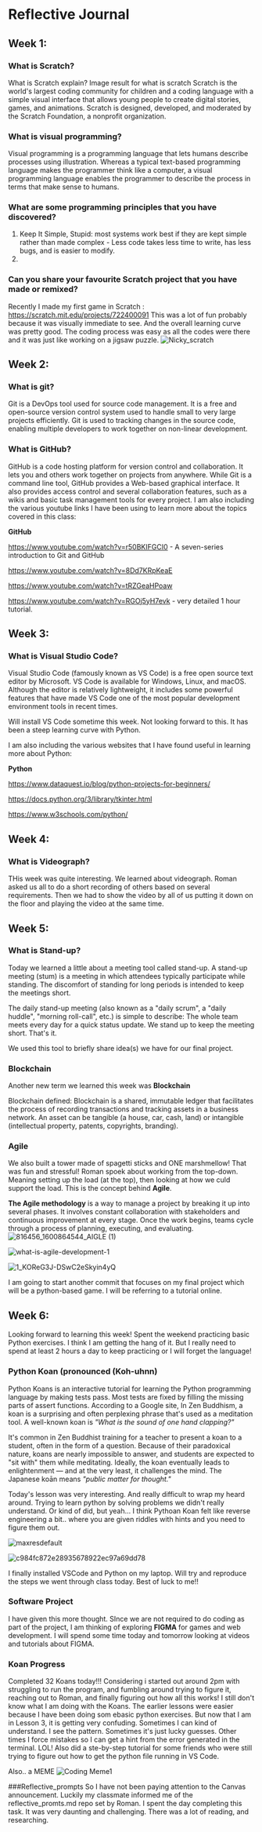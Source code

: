 # Reflective Journal

## Week 1:

### What is Scratch?
What is Scratch explain?
Image result for what is scratch
Scratch is the world's largest coding community for children and a coding language with a simple visual interface that allows young people to create digital stories, games, and animations. Scratch is designed, developed, and moderated by the Scratch Foundation, a nonprofit organization.

### What is visual programming?
Visual programming is a programming language that lets humans describe processes using illustration. Whereas a typical text-based programming language makes the programmer think like a computer, a visual programming language enables the programmer to describe the process in terms that make sense to humans.

### What are some programming principles that you have discovered?
1. Keep It Simple, Stupid: most systems work best if they are kept simple rather than made complex - Less code takes less time to write, has less bugs, and is easier to modify.
2. 

### Can you share your favourite Scratch project that you have made or remixed?
Recently I made my first game in Scratch : https://scratch.mit.edu/projects/722400091
This was a lot of fun probably because it was visually immediate to see. And the overall learning curve was pretty good.
The coding process was easy as all the codes were there and it was just like working on a jigsaw puzzle.
![Nicky_scratch](https://user-images.githubusercontent.com/110507439/187025780-98b41160-f215-4be2-afc4-6d8930f4ed79.png)
##



## Week 2:

### What is git?
Git is a DevOps tool used for source code management. It is a free and open-source version control system used to handle small to very large projects efficiently. Git is used to tracking changes in the source code, enabling multiple developers to work together on non-linear development.

### What is GitHub?
GitHub is a code hosting platform for version control and collaboration. It lets you and others work together on projects from anywhere. 
While Git is a command line tool, GitHub provides a Web-based graphical interface. It also provides access control and several collaboration features, such as a wikis and basic task management tools for every project.
I am also including the various youtube links I have been using to learn more about the topics covered in this class:

**GitHub**

https://www.youtube.com/watch?v=r50BKIFGCI0 - A seven-series introduction to Git and GitHub

https://www.youtube.com/watch?v=8Dd7KRpKeaE

https://www.youtube.com/watch?v=tRZGeaHPoaw

https://www.youtube.com/watch?v=RGOj5yH7evk - very detailed 1 hour tutorial.
##



## Week 3:

### What is Visual Studio Code?
Visual Studio Code (famously known as VS Code) is a free open source text editor by Microsoft. VS Code is available for Windows, Linux, and macOS. Although the editor is relatively lightweight, it includes some powerful features that have made VS Code one of the most popular development environment tools in recent times.

Will install VS Code sometime this week. Not looking forward to this. It has been a steep learning curve with Python.

I am also including the various websites that I have found useful in learning more about Python:

**Python**

https://www.dataquest.io/blog/python-projects-for-beginners/

https://docs.python.org/3/library/tkinter.html

https://www.w3schools.com/python/

##
###



## Week 4:

### What is Videograph?
THis week was quite interesting. We learned about videograph. Roman asked us all to do a short recording of others based on several requirements. Then we had to show the video by all of us putting it down on the floor and playing the video at the same time. 
##



## Week 5:

### What is Stand-up?
Today we learned a little about a meeting tool called stand-up. A stand-up meeting (stum) is a meeting in which attendees typically participate while standing. The discomfort of standing for long periods is intended to keep the meetings short. 

The daily stand-up meeting (also known as a "daily scrum", a "daily huddle", "morning roll-call", etc.) is simple to describe:
The whole team meets every day for a quick status update. We stand up to keep the meeting short.
That's it.

We used this tool to briefly share idea(s) we have for our final project. 

### Blockchain

Another new term we learned this week was **Blockchain**

Blockchain defined: Blockchain is a shared, immutable ledger that facilitates the process of recording transactions and tracking assets in a business network. An asset can be tangible (a house, car, cash, land) or intangible (intellectual property, patents, copyrights, branding).


### Agile

We also built a tower made of spagetti sticks and ONE marshmellow! That was fun and stressful! Roman spoek about working from the top-down. Meaning setting up the load (at the top), then looking at how we culd support the load. This is the concept behind **Agile**.

**The Agile methodology** is a way to manage a project by breaking it up into several phases. It involves constant collaboration with stakeholders and continuous improvement at every stage. Once the work begins, teams cycle through a process of planning, executing, and evaluating.
![816456_1600864544_AIGLE (1)](https://user-images.githubusercontent.com/110507439/187026703-63557eb4-e03a-4187-801f-b2705ea1b7dd.jpg)

![what-is-agile-development-1](https://user-images.githubusercontent.com/110507439/187026711-194d8258-75e2-4893-8566-91666956caf1.jpg)

![1_KOReG3J-DSwC2eSkyin4yQ](https://user-images.githubusercontent.com/110507439/187026716-9993346a-318e-49ea-ba2e-741f7840bf80.jpeg)




I am going to start another commit that focuses on my final project which will be a python-based game. I will be referring to a tutorial online.
##



## Week 6:
Looking forward to learning this week! Spent the weekend practicing basic Python exercises.
I think I am getting the hang of it. But I really need to spend at least 2 hours a day to keep practicing or I will forget the language!

### Python Koan (pronounced (Koh-uhnn)
Python Koans is an interactive tutorial for learning the Python programming language by making tests pass. Most tests are fixed by filling the missing parts of assert functions. According to a Google site, In Zen Buddhism, a koan is a surprising and often perplexing phrase that's used as a meditation tool. A well-known koan is *"What is the sound of one hand clapping?"*

It's common in Zen Buddhist training for a teacher to present a koan to a student, often in the form of a question. Because of their paradoxical nature, koans are nearly impossible to answer, and students are expected to "sit with" them while meditating. Ideally, the koan eventually leads to enlightenment — and at the very least, it challenges the mind. The Japanese koān means *"public matter for thought."*

Today's lesson was very interesting. And really difficult to wrap my heard around. Trying to learn python by solving problems we didn't really understand. Or kind of did, but yeah... I think Pythoan Koan felt like reverse engineering a bit.. where you are given riddles with hints and you need to figure them out.

![maxresdefault](https://user-images.githubusercontent.com/110507439/187132093-b4241d2e-338e-4fe8-88ef-0c411c9ca807.jpg)


![c984fc872e28935678922ec97a69dd78](https://user-images.githubusercontent.com/110507439/187132104-e0e3ef8b-8927-4c5e-885c-89cf6be2c5b3.jpg)

I finally installed VSCode and Python on my laptop. 
Will try and reproduce the steps we went through class today. Best of luck to me!!


### Software Project
I have given this more thought. SInce we are not required to do coding as part of the project, I am thinking of exploring **FIGMA** for games and web development.
I will spend some time today and tomorrow looking at videos and tutorials about FIGMA.


### Koan Progress
Completed 32 Koans today!!! 
Considering i started out around 2pm with struggling to run the program, and fumbling around trying to figure it, reaching out to Roman, and finally figuring out how all this works! 
I still don't know what I am doing with the Koans. The earlier lessons were easier because I have been doing som ebasic python exercises. But now that I am in Lesson 3, it is getting very confuding. Sometimes I can kind of understand. I see the pattern. Sometimes it's just lucky guesses. Other times I force mistakes so I can get a hint from the error generated in the terminal. LOL!
Also did a ste-by-step tutorial for some friends who were still trying to figure out how to get the python file running in VS Code.


Also.. a MEME
![Coding Meme1](https://user-images.githubusercontent.com/110507439/187431881-f9f06db3-f8ef-4b04-9715-2f1cdba8b27c.png)


###Reflective_prompts
So I have not been paying attention to the Canvas announcement. Luckily my classmate informed me of the reflective_promts.md repo set by Roman. I spent the day completing this task. It was very daunting and challenging. There was a lot of reading, and researching.


